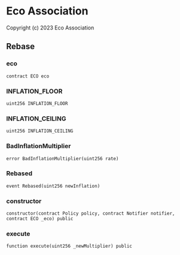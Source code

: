 # Eco Association

Copyright (c) 2023 Eco Association

## Rebase

### eco

```solidity
contract ECO eco
```

### INFLATION_FLOOR

```solidity
uint256 INFLATION_FLOOR
```

### INFLATION_CEILING

```solidity
uint256 INFLATION_CEILING
```

### BadInflationMultiplier

```solidity
error BadInflationMultiplier(uint256 rate)
```

### Rebased

```solidity
event Rebased(uint256 newInflation)
```

### constructor

```solidity
constructor(contract Policy policy, contract Notifier notifier, contract ECO _eco) public
```

### execute

```solidity
function execute(uint256 _newMultiplier) public
```

